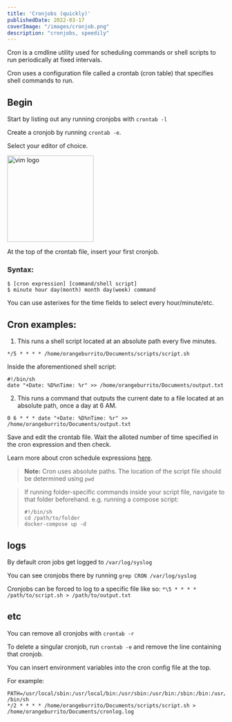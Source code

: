```yaml
---
title: 'Cronjobs (quickly)'
publishedDate: 2022-03-17
coverImage: "/images/cronjob.png"
description: "cronjobs, speedily"
---
```


Cron is a cmdline utility used for scheduling commands or shell scripts to run periodically at fixed intervals.

Cron uses a configuration file called a crontab (cron table) that specifies shell commands to run.

## Begin

Start by listing out any running cronjobs with `crontab -l`

Create a cronjob by running `crontab -e`.

Select your editor of choice.

<img src="https://i.imgur.com/8JdGBpi.png" alt="vim logo" height="200">

At the top of the crontab file, insert your first cronjob.

### Syntax:
```
$ [cron expression] [command/shell script]
$ minute hour day(month) month day(week) command
```
You can use asterixes for the time fields to select every hour/minute/etc.

## Cron examples:

1. This runs a shell script located at an absolute path every five minutes.
```
*/5 * * * * /home/orangeburrito/Documents/scripts/script.sh 
```

Inside the aforementioned shell script:
```
#!/bin/sh
date "+Date: %D%nTime: %r" >> /home/orangeburrito/Documents/output.txt
```

2. This runs a command that outputs the current date to a file located at an absolute path, once a day at 6 AM.
```
0 6 * * * date "+Date: %D%nTime: %r" >> /home/orangeburrito/Documents/output.txt
```

Save and edit the crontab file.  Wait the alloted number of time specified in the cron expression and then check.

Learn more about cron schedule expressions [here](https://crontab.guru/).

> **Note:** Cron uses absolute paths.
The location of the script file should be determined using `pwd`

> If running folder-specific commands inside your script file, navigate to that folder beforehand.
> e.g. running a compose script:
> ```
> #!/bin/sh
> cd /path/to/folder
> docker-compose up -d
> ```


## logs
By default cron jobs get logged to `/var/log/syslog`

You can see cronjobs there by running `grep CRON /var/log/syslog`

Cronjobs can be forced to log to a specific file like so:
`*\5 * * * * /path/to/script.sh > /path/to/output.txt`

## etc

You can remove all cronjobs with `crontab -r`

To delete a singular cronjob, run `crontab -e` and remove the line containing that cronjob.


You can insert environment variables into the cron config file at the top.

For example:

```
PATH=/usr/local/sbin:/usr/local/bin:/usr/sbin:/usr/bin:/sbin:/bin:/usr/games:/usr/local/games:/snap/bin
/bin/sh
*/2 * * * * /home/orangeburrito/Documents/scripts/script.sh > /home/orangeburrito/Documents/cronlog.log
```